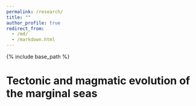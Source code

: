```yaml
---
permalink: /research/
title: ""
author_profile: true
redirect_from: 
  - /md/
  - /markdown.html
---
```

{% include base_path %}

Tectonic and magmatic evolution of the marginal seas
======
